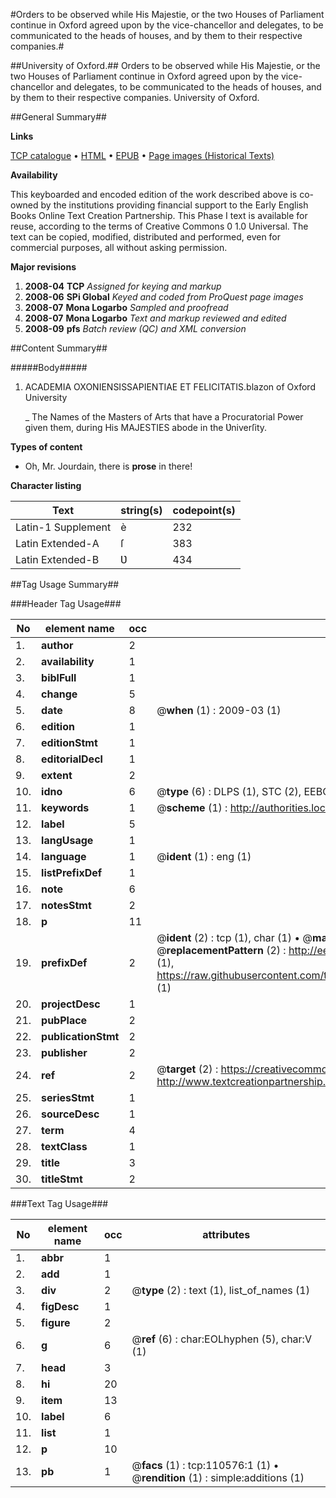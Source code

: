 #Orders to be observed while His Majestie, or the two Houses of Parliament continue in Oxford agreed upon by the vice-chancellor and delegates, to be communicated to the heads of houses, and by them to their respective companies.#

##University of Oxford.##
Orders to be observed while His Majestie, or the two Houses of Parliament continue in Oxford agreed upon by the vice-chancellor and delegates, to be communicated to the heads of houses, and by them to their respective companies.
University of Oxford.

##General Summary##

**Links**

[TCP catalogue](http://www.ota.ox.ac.uk/tcp/)  • 
[HTML](http://tei.it.ox.ac.uk/tcp/Texts-HTML/free/A53/A53821.html)  • 
[EPUB](http://tei.it.ox.ac.uk/tcp/Texts-EPUB/free/A53/A53821.epub) • 
[Page images (Historical Texts)](https://data.historicaltexts.jisc.ac.uk/view?pubId=eebo-31355651e&pageId=eebo-31355651e-110576-1)

**Availability**

This keyboarded and encoded edition of the
	       work described above is co-owned by the institutions
	       providing financial support to the Early English Books
	       Online Text Creation Partnership. This Phase I text is
	       available for reuse, according to the terms of Creative
	       Commons 0 1.0 Universal. The text can be copied,
	       modified, distributed and performed, even for
	       commercial purposes, all without asking permission.

**Major revisions**

1. __2008-04__ __TCP__ *Assigned for keying and markup*
1. __2008-06__ __SPi Global__ *Keyed and coded from ProQuest page images*
1. __2008-07__ __Mona Logarbo__ *Sampled and proofread*
1. __2008-07__ __Mona Logarbo__ *Text and markup reviewed and edited*
1. __2008-09__ __pfs__ *Batch review (QC) and XML conversion*

##Content Summary##

#####Body#####

1. ACADEMIA OXONIENSISSAPIENTIAE ET FELICITATIS.blazon of Oxford University

    _ The Names of the Masters of Arts that have a Procuratorial Power given them, during His MAJESTIES abode in the Ʋniverſity.

**Types of content**

  * Oh, Mr. Jourdain, there is **prose** in there!

**Character listing**


|Text|string(s)|codepoint(s)|
|---|---|---|
|Latin-1 Supplement|è|232|
|Latin Extended-A|ſ|383|
|Latin Extended-B|Ʋ|434|

##Tag Usage Summary##

###Header Tag Usage###

|No|element name|occ|attributes|
|---|---|---|---|
|1.|__author__|2||
|2.|__availability__|1||
|3.|__biblFull__|1||
|4.|__change__|5||
|5.|__date__|8| @__when__ (1) : 2009-03 (1)|
|6.|__edition__|1||
|7.|__editionStmt__|1||
|8.|__editorialDecl__|1||
|9.|__extent__|2||
|10.|__idno__|6| @__type__ (6) : DLPS (1), STC (2), EEBO-CITATION (1), OCLC (1), VID (1)|
|11.|__keywords__|1| @__scheme__ (1) : http://authorities.loc.gov/ (1)|
|12.|__label__|5||
|13.|__langUsage__|1||
|14.|__language__|1| @__ident__ (1) : eng (1)|
|15.|__listPrefixDef__|1||
|16.|__note__|6||
|17.|__notesStmt__|2||
|18.|__p__|11||
|19.|__prefixDef__|2| @__ident__ (2) : tcp (1), char (1)  •  @__matchPattern__ (2) : ([0-9\-]+):([0-9IVX]+) (1), (.+) (1)  •  @__replacementPattern__ (2) : http://eebo.chadwyck.com/downloadtiff?vid=$1&page=$2 (1), https://raw.githubusercontent.com/textcreationpartnership/Texts/master/tcpchars.xml#$1 (1)|
|20.|__projectDesc__|1||
|21.|__pubPlace__|2||
|22.|__publicationStmt__|2||
|23.|__publisher__|2||
|24.|__ref__|2| @__target__ (2) : https://creativecommons.org/publicdomain/zero/1.0/ (1), http://www.textcreationpartnership.org/docs/. (1)|
|25.|__seriesStmt__|1||
|26.|__sourceDesc__|1||
|27.|__term__|4||
|28.|__textClass__|1||
|29.|__title__|3||
|30.|__titleStmt__|2||


###Text Tag Usage###

|No|element name|occ|attributes|
|---|---|---|---|
|1.|__abbr__|1||
|2.|__add__|1||
|3.|__div__|2| @__type__ (2) : text (1), list_of_names (1)|
|4.|__figDesc__|1||
|5.|__figure__|2||
|6.|__g__|6| @__ref__ (6) : char:EOLhyphen (5), char:V (1)|
|7.|__head__|3||
|8.|__hi__|20||
|9.|__item__|13||
|10.|__label__|6||
|11.|__list__|1||
|12.|__p__|10||
|13.|__pb__|1| @__facs__ (1) : tcp:110576:1 (1)  •  @__rendition__ (1) : simple:additions (1)|
